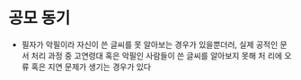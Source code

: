 # 공모 동기
* 필자가 악필이라 자신이 쓴 글씨를 못 알아보는 경우가 있을뿐더러, 실제 공적인 
문서 처리 과정 중 고연령대 혹은 악필인 사람들이 쓴 글씨를 알아보지 못해 처
리에 오류 혹은 지연 문제가 생기는 경우가 있다
